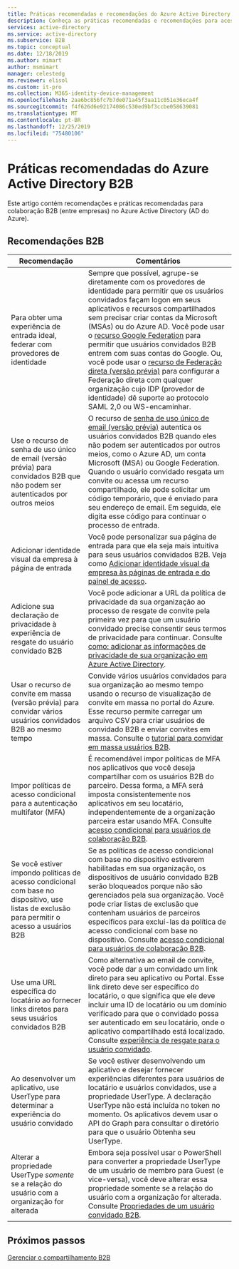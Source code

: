 ```yaml
---
title: Práticas recomendadas e recomendações do Azure Active Directory B2B
description: Conheça as práticas recomendadas e recomendações para acesso de usuário convidado entre empresas (B2B) no Azure Active Directory.
services: active-directory
ms.service: active-directory
ms.subservice: B2B
ms.topic: conceptual
ms.date: 12/18/2019
ms.author: mimart
author: msmimart
manager: celestedg
ms.reviewer: elisol
ms.custom: it-pro
ms.collection: M365-identity-device-management
ms.openlocfilehash: 2aa6bc856fc7b7de071a45f3aa11c051e36eca4f
ms.sourcegitcommit: f4f626d6e92174086c530ed9bf3ccbe058639081
ms.translationtype: MT
ms.contentlocale: pt-BR
ms.lasthandoff: 12/25/2019
ms.locfileid: "75480106"
---
```

# <a name="azure-active-directory-b2b-best-practices"></a>Práticas recomendadas do Azure Active Directory B2B
Este artigo contém recomendações e práticas recomendadas para colaboração B2B (entre empresas) no Azure Active Directory (AD do Azure).

## <a name="b2b-recommendations"></a>Recomendações B2B
| Recomendação | Comentários |
| --- | --- |
| Para obter uma experiência de entrada ideal, federar com provedores de identidade | Sempre que possível, agrupe-se diretamente com os provedores de identidade para permitir que os usuários convidados façam logon em seus aplicativos e recursos compartilhados sem precisar criar contas da Microsoft (MSAs) ou do Azure AD. Você pode usar o [recurso Google Federation](google-federation.md) para permitir que usuários convidados B2B entrem com suas contas do Google. Ou, você pode usar o [recurso de Federação direta (versão prévia)](direct-federation.md) para configurar a Federação direta com qualquer organização cujo IDP (provedor de identidade) dê suporte ao protocolo SAML 2,0 ou WS-encaminhar. |
| Use o recurso de senha de uso único de email (versão prévia) para convidados B2B que não podem ser autenticados por outros meios | O recurso de [senha de uso único de email (versão prévia)](one-time-passcode.md) autentica os usuários convidados B2B quando eles não podem ser autenticados por outros meios, como o Azure AD, um conta Microsoft (MSA) ou Google Federation. Quando o usuário convidado resgata um convite ou acessa um recurso compartilhado, ele pode solicitar um código temporário, que é enviado para seu endereço de email. Em seguida, ele digita esse código para continuar o processo de entrada. |
| Adicionar identidade visual da empresa à página de entrada | Você pode personalizar sua página de entrada para que ela seja mais intuitiva para seus usuários convidados B2B. Veja como [Adicionar identidade visual da empresa às páginas de entrada e do painel de acesso](../fundamentals/customize-branding.md). |
| Adicione sua declaração de privacidade à experiência de resgate do usuário convidado B2B | Você pode adicionar a URL da política de privacidade da sua organização ao processo de resgate de convite pela primeira vez para que um usuário convidado precise consentir seus termos de privacidade para continuar. Consulte [como: adicionar as informações de privacidade de sua organização em Azure Active Directory](https://aka.ms/adprivacystatement). |
| Usar o recurso de convite em massa (versão prévia) para convidar vários usuários convidados B2B ao mesmo tempo | Convide vários usuários convidados para sua organização ao mesmo tempo usando o recurso de visualização de convite em massa no portal do Azure. Esse recurso permite carregar um arquivo CSV para criar usuários de convidado B2B e enviar convites em massa. Consulte o [tutorial para convidar em massa usuários B2B](tutorial-bulk-invite.md). |
| Impor políticas de acesso condicional para a autenticação multifator (MFA) | É recomendável impor políticas de MFA nos aplicativos que você deseja compartilhar com os usuários B2B do parceiro. Dessa forma, a MFA será imposta consistentemente nos aplicativos em seu locatário, independentemente de a organização parceira estar usando MFA. Consulte [acesso condicional para usuários de colaboração B2B](conditional-access.md). |
| Se você estiver impondo políticas de acesso condicional com base no dispositivo, use listas de exclusão para permitir o acesso a usuários B2B | Se as políticas de acesso condicional com base no dispositivo estiverem habilitadas em sua organização, os dispositivos de usuário convidado B2B serão bloqueados porque não são gerenciados pela sua organização. Você pode criar listas de exclusão que contenham usuários de parceiros específicos para excluí-las da política de acesso condicional com base no dispositivo. Consulte [acesso condicional para usuários de colaboração B2B](conditional-access.md). |
| Use uma URL específica do locatário ao fornecer links diretos para seus usuários convidados B2B | Como alternativa ao email de convite, você pode dar a um convidado um link direto para seu aplicativo ou Portal. Esse link direto deve ser específico do locatário, o que significa que ele deve incluir uma ID de locatário ou um domínio verificado para que o convidado possa ser autenticado em seu locatário, onde o aplicativo compartilhado está localizado. Consulte [experiência de resgate para o usuário convidado](redemption-experience.md). |
| Ao desenvolver um aplicativo, use UserType para determinar a experiência do usuário convidado  | Se você estiver desenvolvendo um aplicativo e desejar fornecer experiências diferentes para usuários de locatário e usuários convidados, use a propriedade UserType. A declaração UserType não está incluída no token no momento. Os aplicativos devem usar o API do Graph para consultar o diretório para que o usuário Obtenha seu UserType. |
| Alterar a propriedade UserType *somente* se a relação do usuário com a organização for alterada | Embora seja possível usar o PowerShell para converter a propriedade UserType de um usuário de membro para Guest (e vice-versa), você deve alterar essa propriedade somente se a relação do usuário com a organização for alterada. Consulte [Propriedades de um usuário convidado B2B](user-properties.md).|

## <a name="next-steps"></a>Próximos passos

[Gerenciar o compartilhamento B2B](delegate-invitations.md)
